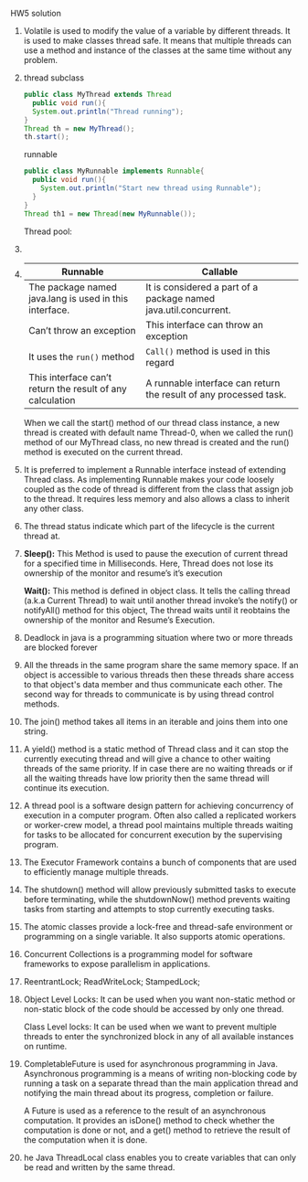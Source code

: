HW5 solution

1. Volatile is used to modify the value of a variable by different threads. It is used to make classes thread safe. It means that multiple threads can use a method and instance of the classes at the same time without any problem.

2. thread subclass

   ```java
   public class MyThread extends Thread
     public void run(){
     System.out.println("Thread running");
   }
   Thread th = new MyThread();
   th.start();
   ```

   runnable

   ```java
   public class MyRunnable implements Runnable{
     public void run(){
       System.out.println("Start new thread using Runnable");
     }
   }
   Thread th1 = new Thread(new MyRunnable());
   ```

   Thread pool:

3. 

4. | Runnable                                                  | Callable                                                     |
   | --------------------------------------------------------- | ------------------------------------------------------------ |
   | The package named java.lang is used in this interface.    | It is considered a part of a package named java.util.concurrent. |
   | Can’t throw an exception                                  | This interface can throw an exception                        |
   | It uses the `run()` method                                | `Call()` method is used in this regard                       |
   | This interface can’t return the result of any calculation | A runnable interface can return the result of any processed task. |

   When we call the start() method of our thread class instance, a new thread is created with default name Thread-0,  when we called the run() method of our MyThread class, no new thread is created and the run() method is executed on the current thread.

5. It is preferred to implement a Runnable interface instead of extending Thread class. As implementing Runnable makes your code loosely coupled as the code of thread is different from the class that assign job to the thread. It requires less memory and also allows a class to inherit any other class.

6. The thread status indicate which part of the lifecycle is the current thread at.

7. **Sleep():** This Method is used to pause the execution of current thread for a specified time in Milliseconds. Here, Thread does not lose its ownership of the monitor and resume’s it’s execution

   **Wait():** This method is defined in object class. It tells the calling thread (a.k.a Current Thread) to wait until another thread invoke’s the notify() or notifyAll() method for this object, The thread waits until it reobtains the ownership of the monitor and Resume’s Execution.

8. Deadlock in java is a programming situation where two or more threads are blocked forever

9. All the threads in the same program share the same memory space. If an object is accessible to various threads then these threads share access to that object's data member and thus communicate each other. The second way for threads to communicate is by using thread control methods.

10. The join() method takes all items in an iterable and joins them into one string.

11. A yield() method is a static method of Thread class and it can stop the currently executing thread and will give a chance to other waiting threads of the same priority. If in case there are no waiting threads or if all the waiting threads have low priority then the same thread will continue its execution.

12. A thread pool is a software design pattern for achieving concurrency of execution in a computer program. Often also called a replicated workers or worker-crew model, a thread pool maintains multiple threads waiting for tasks to be allocated for concurrent execution by the supervising program.

13. The Executor Framework contains a bunch of components that are used to efficiently manage multiple threads.

14. The shutdown() method will allow previously submitted tasks to execute before terminating, while the shutdownNow() method prevents waiting tasks from starting and attempts to stop currently executing tasks.

15. The atomic classes provide a lock-free and thread-safe environment or programming on a single variable. It also supports atomic operations.

16. Concurrent Collections is a programming model for software frameworks to expose parallelism in applications.

17. ReentrantLock; ReadWriteLock; StampedLock;

18. Object Level Locks: It can be used when you want non-static method or non-static block of the code should be accessed by only one thread. 

    Class Level locks: It can be used when we want to prevent multiple threads to enter the synchronized block in any of all available instances on runtime.

19. CompletableFuture is used for asynchronous programming in Java. Asynchronous programming is a means of writing non-blocking code by running a task on a separate thread than the main application thread and notifying the main thread about its progress, completion or failure.

    A Future is used as a reference to the result of an asynchronous computation. It provides an isDone() method to check whether the computation is done or not, and a get() method to retrieve the result of the computation when it is done.

20. he Java ThreadLocal class enables you to create variables that can only be read and written by the same thread.